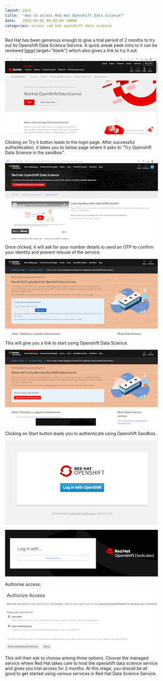 ```yaml
---
layout: post
title:  "How to access Red Hat Openshift Data Science?"
date:   2023-03-05 00:00:00 +0000
categories: access red hat openshift data science
---
```

Red Hat has been generous enough to give a trial period of 2 months to try out its Openshift Data Science Service. A quick sneak peek intro to it can be reviewed [here](https://www.redhat.com/en/technologies/cloud-computing/openshift/openshift-data-science){:target="blank"} which also gives a link to try it out.

![Red hat openshift data science landing page](../assets/post_images/2023-03-05/red-hat-openshift-data-science-landing-page.png)

Clicking on Try it button leads to the login page. After successful authentication, it takes you to below page where it asks to “Try Openshift Data Science in the sandbox”.

![Red hat openshift data science try page](../assets/post_images/2023-03-05/try-red-hat-openshift-data-science.png)

Once clicked, it will ask for your number details to send an OTP to confirm your identity and prevent misuse of the service.

![Red hat account confirmation](../assets/post_images/2023-03-05/confirm-red-hat-account.png)

This will give you a link to start using Openshift Data Science.

![Red hat get started](../assets/post_images/2023-03-05/redhat-openshift-ready-to-get-started.png)

Clicking on Start button leads you to authenticate using Openshift Sandbox.

![red hat login with openshift](../assets/post_images/2023-03-05/log-in-with-openshift.png)


![red hat login with dev sandbox](../assets/post_images/2023-03-05/login-with-dev-sandbox.png)

Authorise access:

![Red hat authorize](../assets/post_images/2023-03-05/redhat-openshift-authorize-access.png)

This will then ask to choose among three options. Choose the managed service where Red Hat takes care to host the openshift data science service and gives you trial access for 2 months. At this stage, you should be all good to get started using various services in Red Hat Data Science Service.